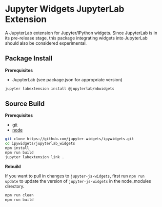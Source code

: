 Jupyter Widgets JupyterLab Extension
====================================

A JupyterLab extension for Jupyter/IPython widgets.  Since JupyterLab is in its
pre-release stage, this package integrating widgets into JupyterLab should also
be considered experimental.

Package Install
---------------

**Prerequisites**
* JupyterLab (see package.json for appropriate version)


```bash
jupyter labextension install @jupyterlab/nbwidgets
```


Source Build
------------

**Prerequisites**
- [git](http://git-scm.com/)
- [node](http://nodejs.org/)

```bash
git clone https://github.com/jupyter-widgets/ipywidgets.git
cd ipywidgets/jupyterlab_widgets
npm install
npm run build
jupyter labextension link .
```

**Rebuild**

If you want to pull in changes to `jupyter-js-widgets`, first run `npm run update` to update the version of `jupyter-js-widgets` in the node_modules directory.

```bash
npm run clean
npm run build
```
